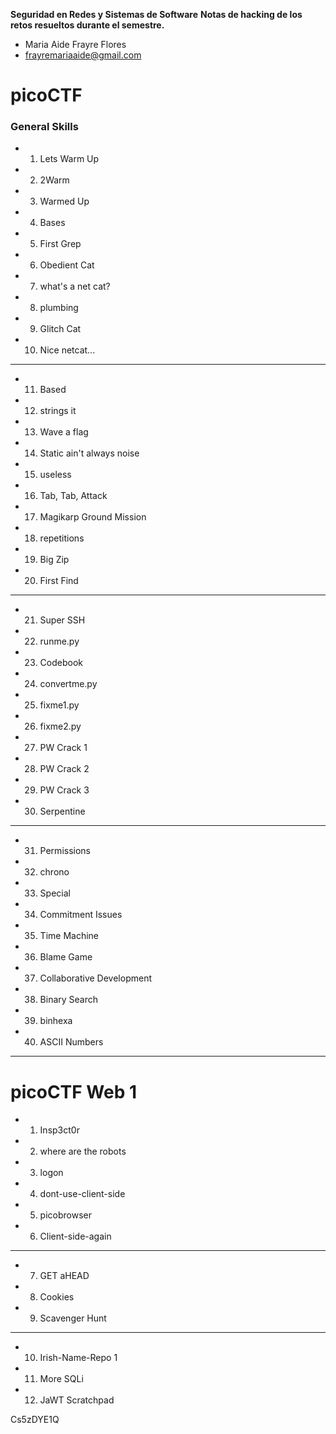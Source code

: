 
**Seguridad en Redes y Sistemas de Software**
**Notas de hacking de los retos resueltos durante el semestre.**

- Maria Aide Frayre Flores
- frayremariaaide@gmail.com

# picoCTF

### General Skills

- 01. Lets Warm Up
- 02. 2Warm  
- 03. Warmed Up  
- 04. Bases
- 05.  First Grep
- 06. Obedient Cat
- 07. what's a net cat?
- 08. plumbing
- 09. Glitch Cat
- 10. Nice netcat...
---------------------------------------
* 11. Based
* 12. strings it
* 13. Wave a flag
* 14. Static ain't always noise
* 15.  useless
* 16.  Tab, Tab, Attack
* 17. Magikarp Ground Mission
* 18. repetitions
* 19. Big Zip 
* 20.  First Find
-------------------------------------
* 21. Super SSH
* 22. runme.py
* 23. Codebook
* 24. convertme.py
* 25. fixme1.py
* 26. fixme2.py
* 27. PW Crack 1
* 28. PW Crack 2
* 29. PW Crack 3
* 30. Serpentine

-------------------------
* 31. Permissions
* 32. chrono
* 33. Special
* 34. Commitment Issues
* 35. Time Machine
* 36. Blame Game
* 37. Collaborative Development
* 38. Binary Search
* 39. binhexa
* 40. ASCII Numbers
----------
# picoCTF Web 1

* 01.  Insp3ct0r
* 02. where are the robots
* 03. logon
* 04. dont-use-client-side
* 05. picobrowser
* 06. Client-side-again
________________
* 07. GET aHEAD
* 08. Cookies
* 09. Scavenger Hunt
___________
* 10. Irish-Name-Repo 1
* 11. More SQLi
* 12. JaWT Scratchpad

Cs5zDYE1Q
